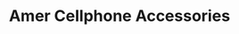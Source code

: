---
title: "Amer Cellphone Accessories"
url: /los-banos/amer-cellphone-accessories/
shop: mobile phone
---